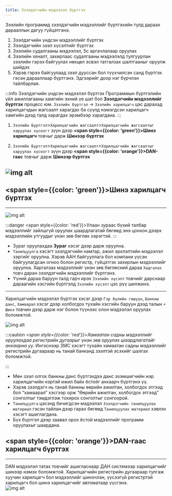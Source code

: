 ```yaml
---
title: Зээлдэгчийн мэдээлэл бүртгэх
---
```


Зээлийн программд зээлдэгчийн мэдээллийг бүртгэхийн тулд дараах дарааллын дагуу гүйцэтгэнэ.
>
1.	Зээлдэгчийн үндсэн мэдээллийг бүртгэх
2.	Зээлдэгчийн зээл хүсэлтийг бүртгэх
3.	Зээлийн судалгааны мэдээлэл, 5с аргачлалаар оруулах
4.	Зээлийн хяналт, захирлаас судалгааны мэдээлэлд тулгуурлан зээлийн гэрээ байгуулах нөхцөл эсвэл татгалзах  шалтгааныг оруулж шийдэх
5.	Хэрэв гэрээ байгуулаад зээл дууссан бол түүхчилсэн санд бүртгэх гэсэн дарааллаар бүртгэнэ.  Эдгээрийг доор нэг бүрчлэн тайлбарлая.


:::info Зээлдэгчийн үндсэн мэдээлэл бүртгэх
Программын бүртгэлийн үйл ажиллагааны хамгийн эхний үе шат бол **Зээлдэгчийн мэдээллийг бүртгэх** процесс юм.  `Зээлийн бүртгэл` -> `Зээлийн харилцагч` цэс дарахад харилцагчдын жагсаалт харагдах ба сүүлд нэмэгдсэн харилцагч хамгийн дээд талд харагдах эрэмбээр харагдана.
:::

1.	`Зээлийн Бүртгэл`>`Харилцагчийн жагсаалт`>`Харилцагчийн жагсаалтыг харуулах хүснэгт` зүүн дээр **<span style={{color: 'green'}}>Шинэ харилцагч</span>** товчыг дарж **Шинээр бүртгэх**

2.	`Зээлийн Бүртгэл`>` Харилцагчийн жагсаалт `>`Харилцагчийн жагсаалтыг харуулах хүснэгт` зүүн дээр **<span style={{color: 'orange'}}>DAN- гаас</span>** товчыг дарж **Шинээр бүртгэх**

![img alt](/img/image-7.png)
---

## **<span style={{color: 'green'}}>Шинэ харилцагч</span>**  бүртгэх 
---
![img alt](/img/image-8.png)

:::danger
<span style={{color: 'red'}}>Улаан зураас бүхий талбар мэдээллийг зайлшгүй оруулах шаардлагатай </span> бөгөөд энэ цонхон дээрх мэдээллийн утгуудыг үнэн зөв бөглөх хэрэгтэй. 
:::

- Зураг оруулахдаа **Зураг** хэсэг дээр дарж  оруулна.
- `Танилцуулга` хэсэгт зээлдэгчийн намтар, ажил эрхлэлтийн мэдээлэл зэргийг оруулна. Хэрэв ААН байгууллага бол компани үүсэн байгуулагдсан огноо болон регистр, гүйцэтгэх захирлын мэдээллийг оруулна. Харгалзах мэдээллийг үнэн зөв бөглөсний дараа `Хадгалах` товч даран зээлдэгчийн мэдээллийг бүртгэнэ. 
- Үүний дараа баруун талд гарч ирэх `Зээлийн хүсэлт` товчийг дарснаар дараагийн хэсгийн бүртгэлд `Зээлийн хүсэлт` цэс рүү шилжинэ.
---

Харилцагчийн мэдээлэл бүртгэх хэсэг дээр `Гэр бүлийн гишүүн`, `Банкны данс`, `Хамаарал` хэсэг дээр холбогдох тухайн хэсгийн баруун дээд талын `+ Шинэ` товчин дээр дарж нэг болон түүнээс олон мэдээлэл оруулах боломжтой. 

![img alt](/img/image-11.png)

:::caution 
_<span style={{color: 'red'}}>Хамаатан садны мэдээллийг оруулахдаа регистрийн дугаарыг үнэн зөв оруулах шаардлагатайг анхаарна уу.</span>_  Ингэснээр ЗМС хэсэгт тухайн хамаатан садны мэдээллийг регистрийн дугаараар нь танай банканд зээлтэй эсэхийг шалгах боломжтой. 

:::

- Мөн зээл олгох банкны данс бүртгэхдээ данс эзэмшигчийн нэр харилцагчийн нэртэй ижил байх ёстойг анхаарч бүртгэнэ үү. 
- Хэрэв зээлдэгч нь танай банкны өөрийн ажилтан, холбогдох этгээд бол “хамаарал” хэсгээр орж “Өөрийн ажилтан, холбогдох этгээд” сонголтыг тэмдэглэж тохирох сонголтыг сонгоорой.
- `Танилцуулга`  цэсэнд бичигдсэн мэдээлэл `Зээлдэгчийн танилцуулах материал` гэсэн тайлан дээр гарах бөгөөд `Танилцуулах материал` хэвлэх хэсэгт ашиглагдана.
 - Бүх бүртгэл дээр заавал орох ёстой мэдээллийг программ оруулахыг шаардана.
 
## **<span style={{color: 'orange'}}>DAN-гаас</span>** харилцагч бүртгэх 
---
DAN мэдээлэл татах товчийг ашигласнаар ДАН системээр харилцагчийг шинээр нэмэх боломжтой. Харилцагчийн регистрийн дугаараар тулгаж хуучин харилцагч бол мэдээллийг шинэчлэн,  үүсээгүй регистртэй харилцагч бол шинэ харилцагчийг автоматаар үүсгэнэ.  
![img alt](/img/dan.PNG)

 
 

